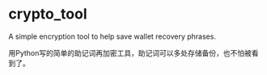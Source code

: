 # crypto_tool
A simple encryption tool to help save wallet recovery phrases.

用Python写的简单的助记词再加密工具，助记词可以多处存储备份，也不怕被看到了。